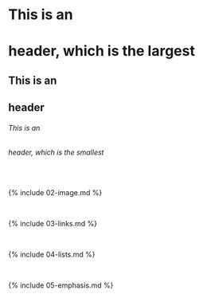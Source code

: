# This is an <h1> header, which is the largest
## This is an <h2> header
###### This is an <h6> header, which is the smallest
  



<br>

{% include 02-image.md %}

<br>

{% include 03-links.md %}

<br>

{% include 04-lists.md %}

<br>

{% include 05-emphasis.md %}